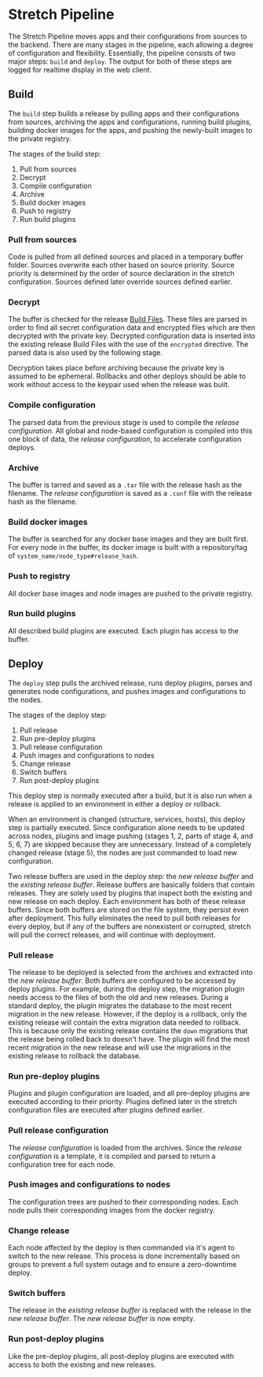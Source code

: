 # Stretch Pipeline

The Stretch Pipeline moves apps and their configurations from sources to the backend. There are many stages in the pipeline, each allowing a degree of configuration and flexibility. Essentially, the pipeline consists of two major steps: `build` and `deploy`. The output for both of these steps are logged for realtime display in the web client. 


## Build

The `build` step builds a release by pulling apps and their configurations from sources, archiving the apps and configurations, running build plugins, building docker images for the apps, and pushing the newly-built images to the private registry.

The stages of the build step:

  1. Pull from sources
  2. Decrypt
  3. Compile configuration
  3. Archive
  4. Build docker images
  5. Push to registry
  6. Run build plugins

### Pull from sources

Code is pulled from all defined sources and placed in a temporary buffer folder. Sources overwrite each other based on source priority. Source priority is determined by the order of source declaration in the stretch configuration. Sources defined later override sources defined earlier.

### Decrypt

The buffer is checked for the release [Build Files](build_files.md). These files are parsed in order to find all secret configuration data and encrypted files which are then decrypted with the private key. Decrypted configuration data is inserted into the existing release Build Files with the use of the `encrypted` directive. The parsed data is also used by the following stage.

Decryption takes place before archiving because the private key is assumed to be ephemeral. Rollbacks and other deploys should be able to work without access to the keypair used when the release was built.

### Compile configuration

The parsed data from the previous stage is used to compile the *release configuration*. All global and node-based configuration is compiled into this one block of data, the *release configuration*, to accelerate configuration deploys. 

### Archive

The buffer is tarred and saved as a `.tar` file with the release hash as the filename. The *release configuration* is saved as a `.conf` file with the release hash as the filename.

### Build docker images

The buffer is searched for any docker base images and they are built first. For every node in the buffer, its docker image is built with a repository/tag of `system_name/node_type#release_hash`.

### Push to registry

All docker base images and node images are pushed to the private registry.

### Run build plugins

All described build plugins are executed. Each plugin has access to the buffer.


## Deploy

The `deploy` step pulls the archived release, runs deploy plugins, parses and generates node configurations, and pushes images and configurations to the nodes.

The stages of the deploy step:

  1. Pull release
  2. Run pre-deploy plugins
  3. Pull release configuration
  4. Push images and configurations to nodes
  5. Change release
  6. Switch buffers
  7. Run post-deploy plugins

This deploy step is normally executed after a build, but it is also run when a release is applied to an environment in either a deploy or rollback.

When an environment is changed (structure, services, hosts), this deploy step is partially executed. Since configuration alone needs to be updated across nodes, plugins and image pushing (stages 1, 2, parts of stage 4, and 5, 6, 7) are skipped because they are unnecessary. Instead of a completely changed release (stage 5), the nodes are just commanded to load new configuration.

Two release buffers are used in the deploy step: the *new release buffer* and the *existing release buffer*. Release buffers are basically folders that contain releases. They are solely used by plugins that inspect both the existing and new release on each deploy. Each environment has both of these release buffers. Since both buffers are stored on the file system, they persist even after deployment. This fully eliminates the need to pull both releases for every deploy, but if any of the buffers are nonexistent or corrupted, stretch will pull the correct releases, and will continue with deployment.

### Pull release

The release to be deployed is selected from the archives and extracted into the *new release buffer*. Both buffers are configured to be accessed by deploy plugins. For example, during the deploy step, the migration plugin needs access to the files of both the old and new releases. During a standard deploy, the plugin migrates the database to the most recent migration in the new release. However, if the deploy is a rollback, only the existing release will contain the extra migration data needed to rollback. This is because only the existing release contains the `down` migrations that the release being rolled back to doesn't have. The plugin will find the most recent migration in the new release and will use the migrations in the existing release to rollback the database.

### Run pre-deploy plugins

Plugins and plugin configuration are loaded, and all pre-deploy plugins are executed according to their priority. Plugins defined later in the stretch configuration files are executed after plugins defined earlier.

### Pull release configuration

The *release configuration* is loaded from the archives. Since the *release configuration* is a template, it is compiled and parsed to return a configuration tree for each node.

### Push images and configurations to nodes

The configuration trees are pushed to their corresponding nodes. Each node pulls their corresponding images from the docker registry.

### Change release

Each node affected by the deploy is then commanded via it's agent to switch to the new release. This process is done incrementally based on groups to prevent a full system outage and to ensure a zero-downtime deploy.

### Switch buffers

The release in the *existing release buffer* is replaced with the release in the *new release buffer*. The *new release buffer* is now empty.

### Run post-deploy plugins

Like the pre-deploy plugins, all post-deploy plugins are executed with access to both the existing and new releases.
